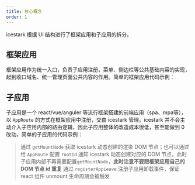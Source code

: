 ```yaml
---
title: 核心概念
order: 1
---
```


icestark 根据 UI 结构进行了框架应用和子应用的拆分。

## 框架应用

框架应用作为统一入口，负责子应用注册，菜单、侧边栏等公共基础内容的实现，起到收口域名、统一管理页面公共内容的作用。简单的框架应用代码示例：

## 子应用

子应用是一个 react/vue/anguler 等流行框架搭建的前端应用（spa、mpa等），以 `AppRoute` 的方式在框架应用中注册，交由 icestark 管理。icestark 并不会主动介入子应用内部的路由逻辑，因此子应用整体的改造成本很低，甚至能做到 0 改动，简单的子应用的代码示例：

> 通过 `getMountNode` 获取 icestark 动态创建的渲染 DOM 节点；也可以通过给 `AppRoute` 配置 `rootId` 通知 icestark 动态创建对应的 DOM 节点，此时子应用内部不再需要配置`getMountNode`，**此时注意不要跟框架应用自己的 DOM 节点 id 重复**
> 通过 `registerAppLeave` 注册子应用卸载事件，保证 react 组件 unmount 生命周期会被触发